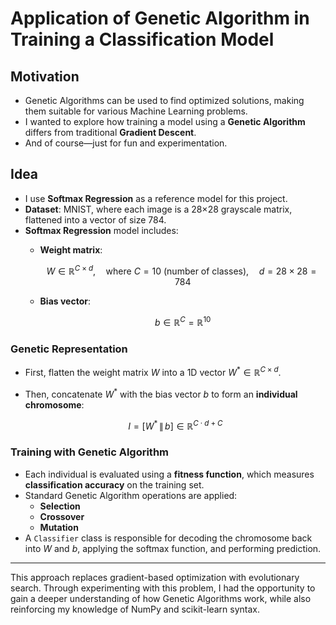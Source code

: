 # Application of Genetic Algorithm in Training a Classification Model

## Motivation

- Genetic Algorithms can be used to find optimized solutions, making them suitable for various Machine Learning problems.
- I wanted to explore how training a model using a **Genetic Algorithm** differs from traditional **Gradient Descent**.
- And of course—just for fun and experimentation.

## Idea

- I use **Softmax Regression** as a reference model for this project.
- **Dataset**: MNIST, where each image is a 28×28 grayscale matrix, flattened into a vector of size 784.
- **Softmax Regression** model includes:
    - **Weight matrix**:
    
      $$
      W \in \mathbb{R}^{C \times d},\quad \text{where } C = 10 \text{ (number of classes)},\quad d = 28 \times 28 = 784
      $$
    
    - **Bias vector**:
    
      $$
      b \in \mathbb{R}^{C} = \mathbb{R}^{10}
      $$

### Genetic Representation

- First, flatten the weight matrix $W$ into a 1D vector $W^* \in \mathbb{R}^{C \times d}$.
- Then, concatenate $W^*$ with the bias vector $b$ to form an **individual chromosome**:

  $$
  I = [W^* \,\|\, b] \in \mathbb{R}^{C \cdot d + C}
  $$

### Training with Genetic Algorithm

- Each individual is evaluated using a **fitness function**, which measures **classification accuracy** on the training set.
- Standard Genetic Algorithm operations are applied:
  - **Selection**
  - **Crossover**
  - **Mutation**
- A `Classifier` class is responsible for decoding the chromosome back into $W$ and $b$, applying the softmax function, and performing prediction.

---

This approach replaces gradient-based optimization with evolutionary search. Through experimenting with this problem, I had the opportunity to gain a deeper understanding of how Genetic Algorithms work, while also reinforcing my knowledge of NumPy and scikit-learn syntax.

